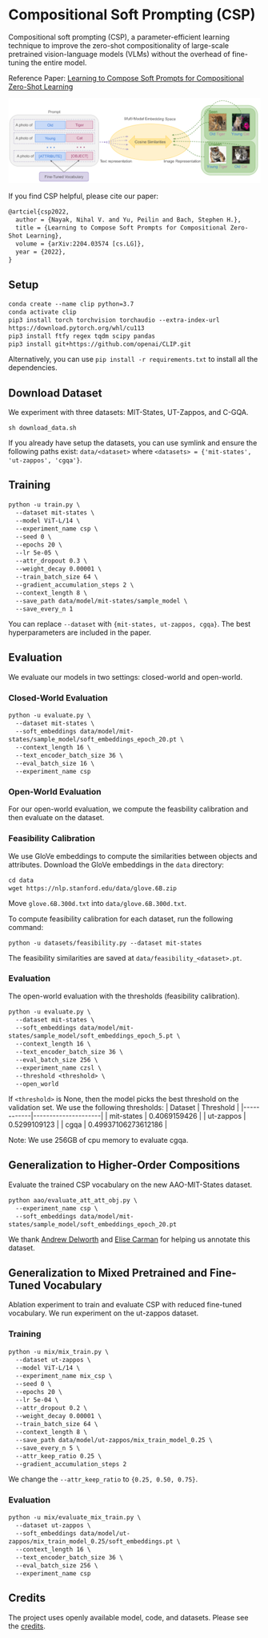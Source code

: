 # Compositional Soft Prompting (CSP)
Compositional soft prompting (CSP), a parameter-efficient learning technique to improve the zero-shot compositionality of large-scale pretrained vision-language models (VLMs) without the overhead of fine-tuning the entire model.

Reference Paper: [Learning to Compose Soft Prompts for Compositional Zero-Shot Learning](https://arxiv.org/abs/2204.03574)

![alt text](assets/csp-figure.png)

If you find CSP helpful, please cite our paper:
```
@artciel{csp2022,
  author = {Nayak, Nihal V. and Yu, Peilin and Bach, Stephen H.},
  title = {Learning to Compose Soft Prompts for Compositional Zero-Shot Learning},
  volume = {arXiv:2204.03574 [cs.LG]},
  year = {2022},
}
```

## Setup
```
conda create --name clip python=3.7
conda activate clip
pip3 install torch torchvision torchaudio --extra-index-url https://download.pytorch.org/whl/cu113
pip3 install ftfy regex tqdm scipy pandas
pip3 install git+https://github.com/openai/CLIP.git
```
Alternatively, you can use `pip install -r requirements.txt` to install all the dependencies.

## Download Dataset
We experiment with three datasets: MIT-States, UT-Zappos, and C-GQA.
```
sh download_data.sh
```

If you already have setup the datasets, you can use symlink and ensure the following paths exist:
`data/<dataset>` where `<datasets> = {'mit-states', 'ut-zappos', 'cgqa'}`.


## Training
```
python -u train.py \
  --dataset mit-states \
  --model ViT-L/14 \
  --experiment_name csp \
  --seed 0 \
  --epochs 20 \
  --lr 5e-05 \
  --attr_dropout 0.3 \
  --weight_decay 0.00001 \
  --train_batch_size 64 \
  --gradient_accumulation_steps 2 \
  --context_length 8 \
  --save_path data/model/mit-states/sample_model \
  --save_every_n 1
```

You can replace `--dataset` with `{mit-states, ut-zappos, cgqa}`.
The best hyperparameters are included in the paper.

## Evaluation
We evaluate our models in two settings: closed-world and open-world.
### Closed-World Evaluation
```
python -u evaluate.py \
  --dataset mit-states \
  --soft_embeddings data/model/mit-states/sample_model/soft_embeddings_epoch_20.pt \
  --context_length 16 \
  --text_encoder_batch_size 36 \
  --eval_batch_size 16 \
  --experiment_name csp
```
### Open-World Evaluation
For our open-world evaluation, we compute the feasbility calibration and then evaluate on the dataset.

### Feasibility Calibration
We use GloVe embeddings to compute the similarities between objects and attributes.
Download the GloVe embeddings in the `data` directory:

```
cd data
wget https://nlp.stanford.edu/data/glove.6B.zip
```
Move `glove.6B.300d.txt` into `data/glove.6B.300d.txt`.

To compute feasibility calibration for each dataset, run the following command:
```
python -u datasets/feasibility.py --dataset mit-states
```
The feasibility similarities are saved at `data/feasibility_<dataset>.pt`.
### Evaluation

The open-world evaluation with the thresholds (feasibility calibration).
```
python -u evaluate.py \
  --dataset mit-states \
  --soft_embeddings data/model/mit-states/sample_model/soft_embeddings_epoch_5.pt \
  --context_length 16 \
  --text_encoder_batch_size 36 \
  --eval_batch_size 256 \
  --experiment_name czsl \
  --threshold <threshold> \
  --open_world
```
If `<threshold>` is None, then the model picks the best threshold on the validation set.
We use the following thresholds:
| Dataset    | Threshold           |
|------------|---------------------|
| mit-states | 0.4069159426        |
| ut-zappos  | 0.5299109123        |
| cgqa       | 0.49937106273612186 |

Note: We use 256GB of cpu memory to evaluate cgqa.

## Generalization to Higher-Order Compositions
Evaluate the trained CSP vocabulary on the new AAO-MIT-States dataset.
```
python aao/evaluate_att_att_obj.py \
  --experiment_name csp \
  --soft_embeddings data/model/mit-states/sample_model/soft_embeddings_epoch_20.pt
```
We thank [Andrew Delworth](https://www.linkedin.com/in/andy-delworth-2a73b31a9) and [Elise Carman](https://www.linkedin.com/in/elise-carman-9914b6154/) for helping us annotate this dataset.

## Generalization to Mixed Pretrained and Fine-Tuned Vocabulary
Ablation experiment to train and evaluate CSP with reduced fine-tuned vocabulary.
We run experiment on the ut-zappos dataset.
### Training
```
python -u mix/mix_train.py \
  --dataset ut-zappos \
  --model ViT-L/14 \
  --experiment_name mix_csp \
  --seed 0 \
  --epochs 20 \
  --lr 5e-04 \
  --attr_dropout 0.2 \
  --weight_decay 0.00001 \
  --train_batch_size 64 \
  --context_length 8 \
  --save_path data/model/ut-zappos/mix_train_model_0.25 \
  --save_every_n 5 \
  --attr_keep_ratio 0.25 \
  --gradient_accumulation_steps 2
```
We change the `--attr_keep_ratio` to `{0.25, 0.50, 0.75}`.
### Evaluation
```
python -u mix/evaluate_mix_train.py \
  --dataset ut-zappos \
  --soft_embeddings data/model/ut-zappos/mix_train_model_0.25/soft_embeddings.pt \
  --context_length 16 \
  --text_encoder_batch_size 36 \
  --eval_batch_size 256 \
  --experiment_name csp
```

## Credits
The project uses openly available model, code, and datasets.
Please see the [credits](credits.md).

